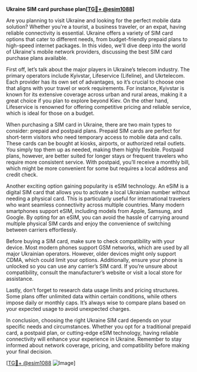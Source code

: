 **Ukraine SIM card purchase plan[[TG💪+ @esim1088](https://t.me/s/esim1088)]**

Are you planning to visit Ukraine and looking for the perfect mobile data solution? Whether you're a tourist, a business traveler, or an expat, having reliable connectivity is essential. Ukraine offers a variety of SIM card options that cater to different needs, from budget-friendly prepaid plans to high-speed internet packages. In this video, we'll dive deep into the world of Ukraine's mobile network providers, discussing the best SIM card purchase plans available.

First off, let’s talk about the major players in Ukraine’s telecom industry. The primary operators include Kyivstar, Lifeservice (Lifeline), and Ukrtelecom. Each provider has its own set of advantages, so it’s crucial to choose one that aligns with your travel or work requirements. For instance, Kyivstar is known for its extensive coverage across urban and rural areas, making it a great choice if you plan to explore beyond Kiev. On the other hand, Lifeservice is renowned for offering competitive pricing and reliable service, which is ideal for those on a budget.

When purchasing a SIM card in Ukraine, there are two main types to consider: prepaid and postpaid plans. Prepaid SIM cards are perfect for short-term visitors who need temporary access to mobile data and calls. These cards can be bought at kiosks, airports, or authorized retail outlets. You simply top them up as needed, making them highly flexible. Postpaid plans, however, are better suited for longer stays or frequent travelers who require more consistent service. With postpaid, you’ll receive a monthly bill, which might be more convenient for some but requires a local address and credit check.

Another exciting option gaining popularity is eSIM technology. An eSIM is a digital SIM card that allows you to activate a local Ukrainian number without needing a physical card. This is particularly useful for international travelers who want seamless connectivity across multiple countries. Many modern smartphones support eSIM, including models from Apple, Samsung, and Google. By opting for an eSIM, you can avoid the hassle of carrying around multiple physical SIM cards and enjoy the convenience of switching between carriers effortlessly.

Before buying a SIM card, make sure to check compatibility with your device. Most modern phones support GSM networks, which are used by all major Ukrainian operators. However, older devices might only support CDMA, which could limit your options. Additionally, ensure your phone is unlocked so you can use any carrier’s SIM card. If you’re unsure about compatibility, consult the manufacturer’s website or visit a local store for assistance.

Lastly, don’t forget to research data usage limits and pricing structures. Some plans offer unlimited data within certain conditions, while others impose daily or monthly caps. It’s always wise to compare plans based on your expected usage to avoid unexpected charges.

In conclusion, choosing the right Ukraine SIM card depends on your specific needs and circumstances. Whether you opt for a traditional prepaid card, a postpaid plan, or cutting-edge eSIM technology, having reliable connectivity will enhance your experience in Ukraine. Remember to stay informed about network coverage, pricing, and compatibility before making your final decision.

[[TG💪+ @esim1088](https://t.me/s/esim1088) ![Image](https://i.postimg.cc/Y0z9fWf4/image.png)]